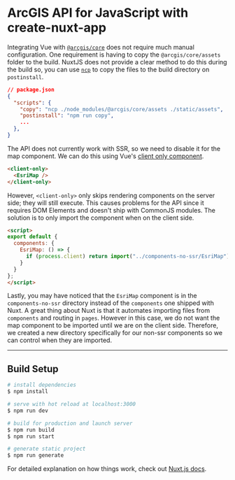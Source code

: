 # ArcGIS API for JavaScript with create-nuxt-app

Integrating Vue with [`@arcgis/core`](https://www.npmjs.com/package/@arcgis/core) does not require much manual configuration. One requirement is having to copy the `@arcgis/core/assets` folder to the build. NuxtJS does not provide a clear method to do this during the build so, you can use [`ncp`](https://www.npmjs.com/package/ncp) to copy the files to the build directory on `postinstall`.

```json
// package.json
{
  "scripts": {
    "copy": "ncp ./node_modules/@arcgis/core/assets ./static/assets",
    "postinstall": "npm run copy",
    ...
  },
}
```

The API does not currently work with SSR, so we need to disable it for the map component. We can do this using Vue's [client only component](https://nuxtjs.org/docs/2.x/features/nuxt-components#the-client-only-component).

```html
<client-only>
  <EsriMap />
</client-only>
```

However, `<client-only>` only skips rendering components on the server side; they will still execute. This causes problems for the API since it requires DOM Elements and doesn't ship with CommonJS modules. The solution is to only import the component when on the client side.

```html
<script>
export default {
  components: {
    EsriMap: () => {
      if (process.client) return import("../components-no-ssr/EsriMap");
    }
  }
};
</script>
```

Lastly, you may have noticed that the `EsriMap` component is in the `components-no-ssr` directory instead of the `components` one shipped with Nuxt. A great thing about Nuxt is that it automates importing files from `components` and routing in `pages`. However in this case, we do not want the map component to be imported until we are on the client side. Therefore, we created a new directory specifically for our non-ssr components so we can control when they are imported.

---

## Build Setup

```bash
# install dependencies
$ npm install

# serve with hot reload at localhost:3000
$ npm run dev

# build for production and launch server
$ npm run build
$ npm run start

# generate static project
$ npm run generate
```

For detailed explanation on how things work, check out [Nuxt.js docs](https://nuxtjs.org).
